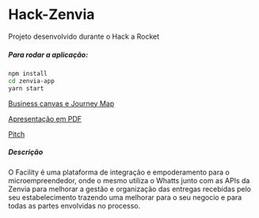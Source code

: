 # Hack-Zenvia
Projeto desenvolvido durante o Hack a Rocket

##### Para rodar a aplicação:
```bash
npm install
cd zenvia-app
yarn start
```


[Business canvas e Journey Map](https://miro.com/app/board/o9J_kohSpGs=/)

[Apresentação em PDF](https://cdn.discordapp.com/attachments/733476206925578310/734561870106853376/FACILITY_5.pdf)

[Pitch]()

##### Descrição

O Facility é uma plataforma de integração e empoderamento para o microempreendedor, onde o mesmo utiliza o Whatts junto com as APIs da Zenvia para melhorar a gestão e organização das entregas recebidas pelo seu estabelecimento trazendo uma melhorar para o seu negocio e para todas as partes envolvidas no processo.
